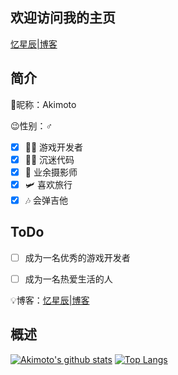 ## 欢迎访问我的主页
[忆星辰|博客](https://extingstudio.com)
<!--
**wr20060926/wr20060926** is a ✨ _special_ ✨ repository because its `README.md` (this file) appears on your GitHub profile.

Here are some ideas to get you started:

- 🔭 I’m currently working on ...
- 🌱 I’m currently learning ...
- 👯 I’m looking to collaborate on ...
- 🤔 I’m looking for help with ...
- 💬 Ask me about ...
- 📫 How to reach me: ...
- 😄 Pronouns: ...
- ⚡ Fun fact: ...
-->
## 简介
🎈昵称：Akimoto

😉性别：♂

- [x] 👨‍💻 游戏开发者
- [x] 👨‍💻 沉迷代码
- [x] 📸 业余摄影师
- [x] 🛩 喜欢旅行
- [x] 🎶 会弹吉他

## ToDo
- [ ] 成为一名优秀的游戏开发者
- [ ] 成为一名热爱生活的人


💡博客：[忆星辰|博客](https://extingstudio.com)
## 概述
[![Akimoto's github stats](https://bill-scott1024.vercel.app/api?username=BillScott1024&count_private=true&show_icons=true)](https://github.com/anuraghazra/github-readme-stats)
[![Top Langs](https://bill-scott1024.vercel.app/api/top-langs/?username=BillScott1024&count_private=true&show_icons=true)](https://github.com/anuraghazra/github-readme-stats)
